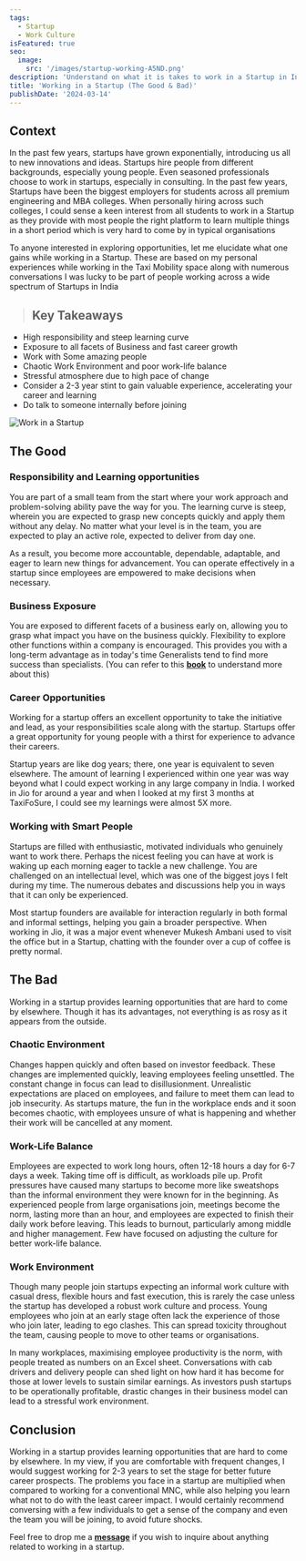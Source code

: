 ```yaml
---
tags:
  - Startup
  - Work Culture
isFeatured: true
seo:
  image:
    src: '/images/startup-working-A5ND.png'
description: 'Understand on what it is takes to work in a Startup in India'
title: 'Working in a Startup (The Good & Bad)'
publishDate: '2024-03-14'
---
```


## Context

In the past few years, startups have grown exponentially, introducing us all to new innovations and ideas. Startups hire people from different backgrounds, especially young people. Even seasoned professionals choose to work in startups, especially in consulting. In the past few years, Startups have been the biggest employers for students across all premium engineering and MBA colleges. When personally hiring across such colleges, I could sense a keen interest from all students to work in a Startup as they provide with most people the right platform to learn multiple things in a short period which is very hard to come by in typical organisations

To anyone interested in exploring opportunities, let me elucidate what one gains while working in a Startup. These are based on my personal experiences while working in the Taxi Mobility space along with numerous conversations I was lucky to be part of people working across a wide spectrum of Startups in India

> ## Key Takeaways

- High responsibility and steep learning curve
- Exposure to all facets of Business and fast career growth
- Work with Some amazing people
- Chaotic Work Environment and poor work-life balance
- Stressful atmosphere due to high pace of change
- Consider a 2-3 year stint to gain valuable experience, accelerating your career and learning
- Do talk to someone internally before joining

![Work in a Startup](https://i.imgur.com/Qx62wgh.png)

## The Good

### Responsibility and Learning opportunities

You are part of a small team from the start where your work approach and problem-solving ability pave the way for you. The learning curve is steep, wherein you are expected to grasp new concepts quickly and apply them without any delay. No matter what your level is in the team, you are expected to play an active role, expected to deliver from day one.

As a result, you become more accountable, dependable, adaptable, and eager to learn new things for advancement. You can operate effectively in a startup since employees are empowered to make decisions when necessary.

### Business Exposure

You are exposed to different facets of a business early on, allowing you to grasp what impact you have on the business quickly. Flexibility to explore other functions within a company is encouraged. This provides you with a long-term advantage as in today's time Generalists tend to find more success than specialists. (You can refer to this [**book**](https://amzn.to/3wW52nn) to understand more about this)

### Career Opportunities

Working for a startup offers an excellent opportunity to take the initiative and lead, as your responsibilities scale along with the startup. Startups offer a great opportunity for young people with a thirst for experience to advance their careers.

Startup years are like dog years; there, one year is equivalent to seven elsewhere. The amount of learning I experienced within one year was way beyond what I could expect working in any large company in India. I worked in Jio for around a year and when I looked at my first 3 months at TaxiFoSure, I could see my learnings were almost 5X more.

### Working with Smart People

Startups are filled with enthusiastic, motivated individuals who genuinely want to work there. Perhaps the nicest feeling you can have at work is waking up each morning eager to tackle a new challenge. You are challenged on an intellectual level, which was one of the biggest joys I felt during my time. The numerous debates and discussions help you in ways that it can only be experienced.

Most startup founders are available for interaction regularly in both formal and informal settings, helping you gain a broader perspective. When working in Jio, it was a major event whenever Mukesh Ambani used to visit the office but in a Startup, chatting with the founder over a cup of coffee is pretty normal.

## The Bad

Working in a startup provides learning opportunities that are hard to come by elsewhere. Though it has its advantages, not everything is as rosy as it appears from the outside.

### Chaotic Environment

Changes happen quickly and often based on investor feedback. These changes are implemented quickly, leaving employees feeling unsettled. The constant change in focus can lead to disillusionment. Unrealistic expectations are placed on employees, and failure to meet them can lead to job insecurity. As startups mature, the fun in the workplace ends and it soon becomes chaotic, with employees unsure of what is happening and whether their work will be cancelled at any moment.

### Work-Life Balance

Employees are expected to work long hours, often 12-18 hours a day for 6-7 days a week. Taking time off is difficult, as workloads pile up. Profit pressures have caused many startups to become more like sweatshops than the informal environment they were known for in the beginning. As experienced people from large organisations join, meetings become the norm, lasting more than an hour, and employees are expected to finish their daily work before leaving. This leads to burnout, particularly among middle and higher management. Few have focused on adjusting the culture for better work-life balance.

### Work Environment

Though many people join startups expecting an informal work culture with casual dress, flexible hours and fast execution, this is rarely the case unless the startup has developed a robust work culture and process. Young employees who join at an early stage often lack the experience of those who join later, leading to ego clashes. This can spread toxicity throughout the team, causing people to move to other teams or organisations.

In many workplaces, maximising employee productivity is the norm, with people treated as numbers on an Excel sheet. Conversations with cab drivers and delivery people can shed light on how hard it has become for those at lower levels to sustain similar earnings. As investors push startups to be operationally profitable, drastic changes in their business model can lead to a stressful work environment.

## Conclusion

Working in a startup provides learning opportunities that are hard to come by elsewhere. In my view, if you are comfortable with frequent changes, I would suggest working for 2-3 years to set the stage for better future career prospects. The problems you face in a startup are multiplied when compared to working for a conventional MNC, while also helping you learn what not to do with the least career impact. I would certainly recommend conversing with a few individuals to get a sense of the company and even the team you will be joining, to avoid future shocks.

Feel free to drop me a [**message**](https://kiranbrahma.vercel.app/contact) if you wish to inquire about anything related to working in a startup.
